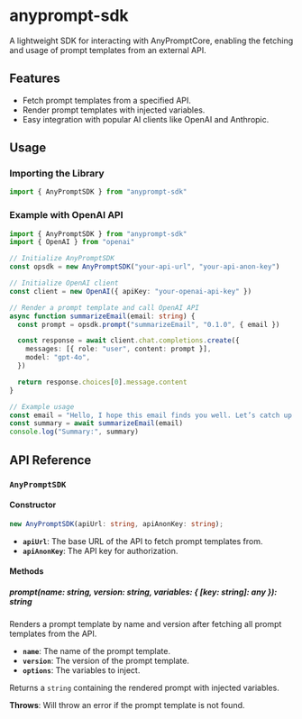 # anyprompt-sdk

A lightweight SDK for interacting with AnyPromptCore, enabling the fetching and usage of prompt templates from an external API.

## Features

- Fetch prompt templates from a specified API.
- Render prompt templates with injected variables.
- Easy integration with popular AI clients like OpenAI and Anthropic.

## Usage

### Importing the Library

```typescript
import { AnyPromptSDK } from "anyprompt-sdk"
```

### Example with OpenAI API

```typescript
import { AnyPromptSDK } from "anyprompt-sdk"
import { OpenAI } from "openai"

// Initialize AnyPromptSDK
const opsdk = new AnyPromptSDK("your-api-url", "your-api-anon-key")

// Initialize OpenAI client
const client = new OpenAI({ apiKey: "your-openai-api-key" })

// Render a prompt template and call OpenAI API
async function summarizeEmail(email: string) {
  const prompt = opsdk.prompt("summarizeEmail", "0.1.0", { email })

  const response = await client.chat.completions.create({
    messages: [{ role: "user", content: prompt }],
    model: "gpt-4o",
  })

  return response.choices[0].message.content
}

// Example usage
const email = "Hello, I hope this email finds you well. Let’s catch up soon!"
const summary = await summarizeEmail(email)
console.log("Summary:", summary)
```

## API Reference

### `AnyPromptSDK`

#### Constructor

```typescript
new AnyPromptSDK(apiUrl: string, apiAnonKey: string);
```

- **`apiUrl`**: The base URL of the API to fetch prompt templates from.
- **`apiAnonKey`**: The API key for authorization.

#### Methods

##### prompt(name: string, version: string, variables: { [key: string]: any }): string

Renders a prompt template by name and version after fetching all prompt templates from the API.

- **`name`**: The name of the prompt template.
- **`version`**: The version of the prompt template.
- **`options`**: The variables to inject.

Returns a `string` containing the rendered prompt with injected variables.

**Throws**: Will throw an error if the prompt template is not found.
